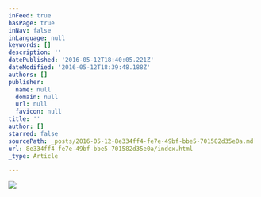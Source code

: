 ```yaml
---
inFeed: true
hasPage: true
inNav: false
inLanguage: null
keywords: []
description: ''
datePublished: '2016-05-12T18:40:05.221Z'
dateModified: '2016-05-12T18:39:48.188Z'
authors: []
publisher:
  name: null
  domain: null
  url: null
  favicon: null
title: ''
author: []
starred: false
sourcePath: _posts/2016-05-12-8e334ff4-fe7e-49bf-bbe5-701582d35e0a.md
url: 8e334ff4-fe7e-49bf-bbe5-701582d35e0a/index.html
_type: Article

---
```

![](https://the-grid-user-content.s3-us-west-2.amazonaws.com/2491d1d2-4349-44ce-a370-89b7b7f859a7.jpg)